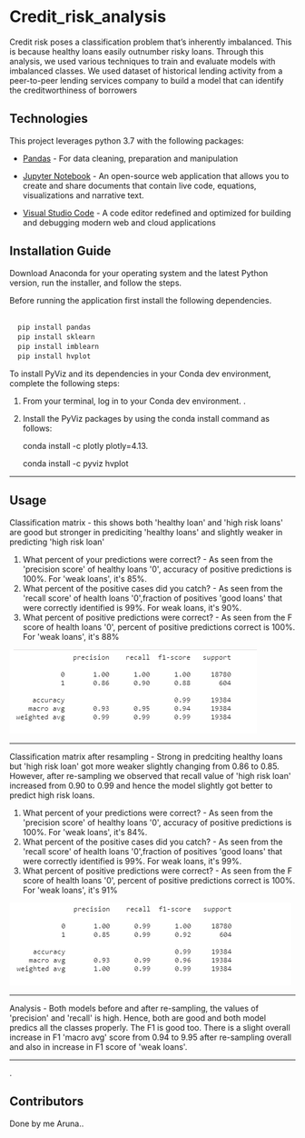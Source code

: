 # Credit_risk_analysis
Credit risk poses a classification problem that’s inherently imbalanced. This is because healthy loans easily outnumber risky loans. Through this analysis, we used various techniques to train and evaluate models with imbalanced classes. We used dataset of historical lending activity from a peer-to-peer lending services company to build a model that can identify the creditworthiness of borrowers

## Technologies

This project leverages python 3.7 with the following packages:

* [Pandas](https://pandas.pydata.org/) - For data cleaning, preparation and manipulation

* [Jupyter Notebook](https://jupyter.org/) - An open-source web application that allows you to create and share documents that contain live code, equations, visualizations and narrative text.

* [Visual Studio Code](https://code.visualstudio.com/) - A code editor redefined and optimized for building and debugging modern web and cloud applications

## Installation Guide

Download Anaconda for your operating system and the latest Python version, run the installer, and follow the steps.

Before running the application first install the following dependencies.

```python

  pip install pandas
  pip install sklearn
  pip install imblearn
  pip install hvplot
```

To install PyViz and its dependencies in your Conda dev environment, complete the following steps:

1. From your terminal, log in to your Conda dev environment.
.
2. Install the PyViz packages by using the conda install command as follows:
    
	conda install -c plotly plotly=4.13.
    
    conda install -c pyviz hvplot
-----------------------------------------------------------------------------------------------------------------------------------------------------

## Usage


Classification matrix - this shows both 'healthy loan' and 'high risk loans' are good but stronger in prediciting 'healthy loans' and slightly weaker in predicting 'high risk loan'
1. What percent of your predictions were correct? - As seen from the 'precision score' of healthy loans '0', accuracy of positive predictions is 100%. For 'weak loans', it's 85%.
2. What percent of the positive cases did you catch? - As seen from the 'recall score' of health loans '0',fraction of positives 'good loans' that were correctly identified is 99%. For weak loans, it's 90%.
3. What percent of positive predictions were correct? - As seen from the F score of health loans '0', percent of positive predictions correct is 100%. For 'weak loans', it's 88%

![](snapshots/classification_matrix.png)

----------------------------------------------------------------------------------------------------------------------------------------------------

Classification matrix after resampling  -  Strong in predciting healthy loans but 'high risk loan' got more weaker slightly changing from 0.86 to 0.85. However, after re-sampling we observed that recall value of 'high risk loan' increased from 0.90 to 0.99 and hence the model slightly got better to predict high risk loans. 

1. What percent of your predictions were correct? - As seen from the 'precision score' of healthy loans '0', accuracy of positive predictions is 100%. For 'weak loans', it's 84%.
2. What percent of the positive cases did you catch? - As seen from the 'recall score' of health loans '0',fraction of positives 'good loans' that were correctly identified is 99%. For weak loans, it's 99%.
3. What percent of positive predictions were correct? - As seen from the F score of health loans '0', percent of positive predictions correct is 100%. For 'weak loans', it's 91%

![](snapshots/re-sampling.png)

-----------------------------------------------------------------------------------------------------------------------------------------------------
Analysis - Both models before and after re-sampling, the values of 'precision' and 'recall' is high. Hence, both are good and both model predics all the classes properly. The F1 is good too. There is a slight overall increase in F1 'macro avg' score from 0.94 to 9.95 after re-sampling overall and also in increase in F1 score of 'weak loans'. 


----------------------------------------------------------------------------------------------------------------------------

.
## Contributors
Done by me Aruna..
